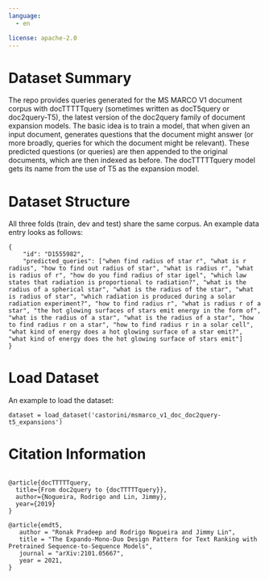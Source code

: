 ```yaml
---
language:
  - en

license: apache-2.0
---
```

# Dataset Summary
The repo provides queries generated for the MS MARCO V1 document corpus with docTTTTTquery (sometimes written as docT5query or doc2query-T5), the latest version of the doc2query family of document expansion models. The basic idea is to train a model, that when given an input document, generates questions that the document might answer (or more broadly, queries for which the document might be relevant). These predicted questions (or queries) are then appended to the original documents, which are then indexed as before. The docTTTTTquery model gets its name from the use of T5 as the expansion model.

# Dataset Structure

All three folds (train, dev and test) share the same corpus.
An example data entry looks as follows:
```
{
    "id": "D1555982",
    "predicted_queries": ["when find radius of star r", "what is r radius", "how to find out radius of star", "what is radius r", "what is radius of r", "how do you find radius of star igel", "which law states that radiation is proportional to radiation?", "what is the radius of a spherical star", "what is the radius of the star", "what is radius of star", "which radiation is produced during a solar radiation experiment?", "how to find radius r", "what is radius r of a star", "the hot glowing surfaces of stars emit energy in the form of", "what is the radius of a star", "what is the radius of a star", "how to find radius r on a star", "how to find radius r in a solar cell", "what kind of energy does a hot glowing surface of a star emit?", "what kind of energy does the hot glowing surface of stars emit"]
}
```
# Load Dataset
An example to load the dataset:
```
dataset = load_dataset('castorini/msmarco_v1_doc_doc2query-t5_expansions')
```
# Citation Information
```

@article{docTTTTTquery,
  title={From doc2query to {docTTTTTquery}},
  author={Nogueira, Rodrigo and Lin, Jimmy},
  year={2019}
}

@article{emdt5,
   author = "Ronak Pradeep and Rodrigo Nogueira and Jimmy Lin",
   title = "The Expando-Mono-Duo Design Pattern for Text Ranking with Pretrained Sequence-to-Sequence Models",
   journal = "arXiv:2101.05667",
   year = 2021,
}
